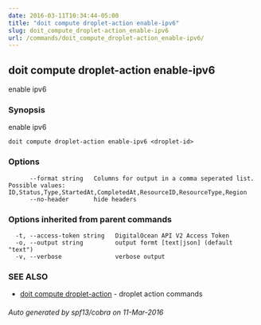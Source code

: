 ```yaml
---
date: 2016-03-11T10:34:44-05:00
title: "doit compute droplet-action enable-ipv6"
slug: doit_compute_droplet-action_enable-ipv6
url: /commands/doit_compute_droplet-action_enable-ipv6/
---
```

## doit compute droplet-action enable-ipv6

enable ipv6

### Synopsis


enable ipv6

```
doit compute droplet-action enable-ipv6 <droplet-id>
```

### Options

```
      --format string   Columns for output in a comma seperated list. Possible values: ID,Status,Type,StartedAt,CompletedAt,ResourceID,ResourceType,Region
      --no-header       hide headers
```

### Options inherited from parent commands

```
  -t, --access-token string   DigitalOcean API V2 Access Token
  -o, --output string         output formt [text|json] (default "text")
  -v, --verbose               verbose output
```

### SEE ALSO
* [doit compute droplet-action](/commands/doit_compute_droplet-action/)	 - droplet action commands

###### Auto generated by spf13/cobra on 11-Mar-2016
